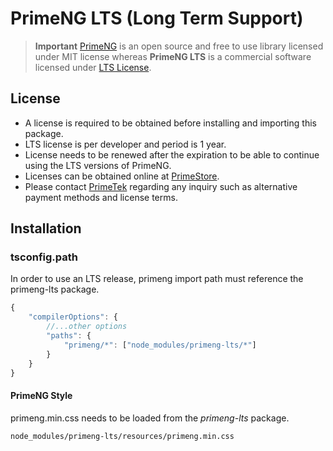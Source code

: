 # PrimeNG LTS (Long Term Support)

> **Important**
> [PrimeNG](https://www.npmjs.com/package/primeng) is an open source and free to use library licensed under MIT license whereas **PrimeNG LTS** is a commercial software licensed under [LTS License](https://www.primefaces.org/lts/licenses).

## License
* A license is required to be obtained before installing and importing this package.
* LTS license is per developer and period is 1 year.
* License needs to be renewed after the expiration to be able to continue using the LTS versions of PrimeNG.
* Licenses can be obtained online at [PrimeStore](https://www.primefaces.org/store).
* Please contact [PrimeTek](mailto:primeng@primetek.com.tr) regarding any inquiry such as alternative payment methods and license terms. 

## Installation

### tsconfig.path
In order to use an LTS release, primeng import path must reference the primeng-lts package.

```javascript
{
    "compilerOptions": {
        //...other options
        "paths": {
            "primeng/*": ["node_modules/primeng-lts/*"]
        }
    }
}
```

#### PrimeNG Style
primeng.min.css needs to be loaded from the *primeng-lts* package.
```
node_modules/primeng-lts/resources/primeng.min.css
```
